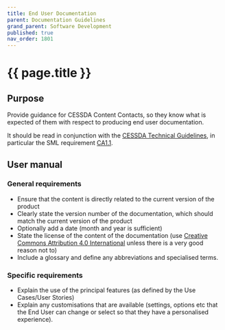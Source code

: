 ```yaml
---
title: End User Documentation
parent: Documentation Guidelines
grand_parent: Software Development
published: true
nav_order: 1801
---
```

# {{ page.title }}

## Purpose

Provide guidance for CESSDA Content Contacts,
so they know what is expected of them with respect to producing end user documentation.

It should be read in conjunction with the
[CESSDA Technical Guidelines](https://docs.tech.cessda.eu), in particular the SML requirement
[CA1.1](https://docs.tech.cessda.eu/sml/ca1-documentation.html#ca11-end-user-documentation).

## User manual

### General requirements

- Ensure that the content is directly related to the current version of the product
- Clearly state the version number of the documentation, which should match the current version of the product
- Optionally add a date (month and year is sufficient)
- State the license of the content of the documentation
    (use [Creative Commons Attribution 4.0 International](https://creativecommons.org/licenses/by/4.0/)
    unless there is a very good reason not to)
- Include a glossary and define any abbreviations and specialised terms.

### Specific requirements

- Explain the use of the principal features (as defined by the Use Cases/User Stories)
- Explain any customisations that are available
    (settings, options etc that the End User can change or select so that they have a personalised experience).
